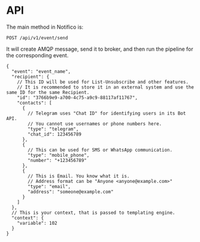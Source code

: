 # API

The main method in Notifico is:

`POST /api/v1/event/send`

It will create AMQP message, send it to broker, and then run the pipeline for the corresponding event.

```json5
{
  "event": "event_name",
  "recipient": {
    // This ID will be used for List-Unsubscribe and other features.
    // It is recommended to store it in an external system and use the same ID for the same Recipient.
    "id": "3766b9e9-a700-4c75-a9c9-88117af11767",
    "contacts": [
      {
        // Telegram uses "Chat ID" for identifying users in its Bot API.
        // You cannot use usernames or phone numbers here.
        "type": "telegram",
        "chat_id": 123456789
      },
      {
        // This can be used for SMS or WhatsApp communication.
        "type": "mobile_phone",
        "number": "+123456789"
      },
      {
        // This is Email. You know what it is.
        // Address format can be "Anyone <anyone@example.com>"
        "type": "email",
        "address": "someone@example.com"
      }
    ]
  },
  // This is your context, that is passed to templating engine.
  "context": {
    "variable": 102
  }
}
```